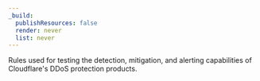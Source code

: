 ```yaml
---
_build:
  publishResources: false
  render: never
  list: never
---
```


Rules used for testing the detection, mitigation, and alerting capabilities of Cloudflare's DDoS protection products.